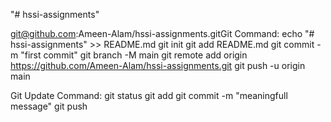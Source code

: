 "# hssi-assignments"

git@github.com:Ameen-Alam/hssi-assignments.gitGit Command:
echo "# hssi-assignments" >> README.md
git init
git add README.md
git commit -m "first commit"
git branch -M main
git remote add origin https://github.com/Ameen-Alam/hssi-assignments.git
git push -u origin main

Git Update Command:
git status
git add <filename>
git commit -m "meaningfull message"
git push
